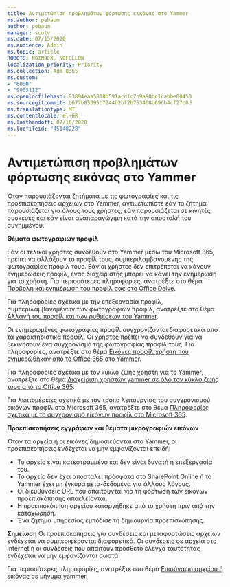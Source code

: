 ```yaml
---
title: Αντιμετώπιση προβλημάτων φόρτωσης εικόνας στο Yammer
ms.author: pebaum
author: pebaum
manager: scotv
ms.date: 07/15/2020
ms.audience: Admin
ms.topic: article
ROBOTS: NOINDEX, NOFOLLOW
localization_priority: Priority
ms.collection: Adm_O365
ms.custom:
- "6000"
- "9003112"
ms.openlocfilehash: 93894eaa5818b591acd1c7b9a90bc1cabbe00450
ms.sourcegitcommit: b677b85395b7244b2bf2b753468b696b4cf27c8d
ms.translationtype: MT
ms.contentlocale: el-GR
ms.lasthandoff: 07/16/2020
ms.locfileid: "45148228"
---
```

# <a name="troubleshoot-image-loading-issues-in-yammer"></a>Αντιμετώπιση προβλημάτων φόρτωσης εικόνας στο Yammer

Όταν παρουσιάζονται ζητήματα με τις φωτογραφίες και τις προεπισκοπήσεις αρχείων στο Yammer, αντιμετωπίστε εάν το ζήτημα παρουσιάζεται για όλους τους χρήστες, εάν παρουσιάζεται σε κινητές συσκευές και εάν είναι αναπαραγώγιμη κατά την αποστολή του συνημμένου.  

**Θέματα φωτογραφιών προφίλ**  

Εάν οι τελικοί χρήστες συνδεθούν στο Yammer μέσω του Microsoft 365, πρέπει να αλλάξουν το προφίλ τους, συμπεριλαμβανομένης της φωτογραφίας προφίλ τους. Εάν οι χρήστες δεν επιτρέπεται να κάνουν ενημερώσεις προφίλ, ένας διαχειριστής μπορεί να κάνει την ενημέρωση για το χρήστη. Για περισσότερες πληροφορίες, ανατρέξτε στο θέμα [Προβολή και ενημέρωση του προφίλ σας στο Office Delve](https://support.microsoft.com/office/view-and-update-your-profile-in-office-delve-4e84343b-eedf-45a1-aeb9-8627ccca14ba).

Για πληροφορίες σχετικά με την επεξεργασία προφίλ, συμπεριλαμβανομένων των φωτογραφιών προφίλ, ανατρέξτε στο θέμα [Αλλαγή του προφίλ και των ρυθμίσεων του Yammer](https://support.microsoft.com/office/classic-yammer-change-my-yammer-profile-and-settings-a3aeca0e-de34-4897-9b59-de6516542851). 

Οι ενημερωμένες φωτογραφίες προφίλ συγχρονίζονται διαφορετικά από τα χαρακτηριστικά προφίλ. Οι χρήστες πρέπει να συνδεθούν για να ξεκινήσουν ένα συγχρονισμό της φωτογραφίας προφίλ τους. Για πληροφορίες, ανατρέξτε στο θέμα [Εικόνες προφίλ χρήστη που ενημερώθηκαν από το Office 365 στο Yammer](https://docs.microsoft.com/yammer/manage-yammer-users/manage-users-across-their-lifecycle#q-are-user-profile-pictures-updated-from-office-365-to-yammer).

Για πληροφορίες σχετικά με τον κύκλο ζωής χρήστη για το Yammer, ανατρέξτε στο θέμα [Διαχείριση χρηστών yammer σε όλο τον κύκλο ζωής τους από το Office 365](https://docs.microsoft.com/yammer/manage-yammer-users/manage-users-across-their-lifecycle).  

Για λεπτομέρειες σχετικά με τον τρόπο λειτουργίας του συγχρονισμού εικόνων προφίλ στο Microsoft 365, ανατρέξτε στο θέμα [Πληροφορίες σχετικά με το συγχρονισμό εικόνων προφίλ στο Microsoft 365](https://support.microsoft.com/office/information-about-profile-picture-synchronization-in-microsoft-365-20594d76-d054-4af4-a660-401133e3d48a).  

**Προεπισκοπήσεις εγγράφων και θέματα μικρογραφιών εικόνων**  

Όταν τα αρχεία ή οι εικόνες δημοσιεύονται στο Yammer, οι προεπισκοπήσεις ενδέχεται να μην εμφανίζονται επειδή: 

- Το αρχείο είναι κατεστραμμένο και δεν είναι δυνατή η επεξεργασία του.
- Το αρχείο δεν έχει αποσταλεί πρόσφατα στο SharePoint Online ή το Yammer έχει μη έγκυρα μετα-δεδομένα για άλλους λόγους.
- Οι διευθύνσεις URL που απαιτούνται για τη φόρτωση των εικόνων προεπισκόπησης αποκλείονται.
- Η προεπισκόπηση αρχείου καταργήθηκε από το χρήστη πριν από την καταχώρηση.
- Ένα ζήτημα υπηρεσίας εμπόδισε τη δημιουργία προεπισκόπησης.

**Σημείωση** Οι προεπισκοπήσεις για συνδέσεις και μεταφορτώσεις αρχείων ενδέχεται να συμπεριφέρονται διαφορετικά. Οι συνδέσεις σε αρχεία στο Internet ή οι συνδέσεις που απαιτούν πρόσθετο έλεγχο ταυτότητας ενδέχεται να μην εμφανίζονται σωστά.

Για περισσότερες πληροφορίες, ανατρέξτε στο θέμα [Επισύναψη αρχείου ή εικόνας σε μήνυμα yammer](https://support.microsoft.com/office/attach-a-file-or-image-to-a-yammer-message-f576d4d1-ad66-4ce4-9c43-46cf75978dbf). 